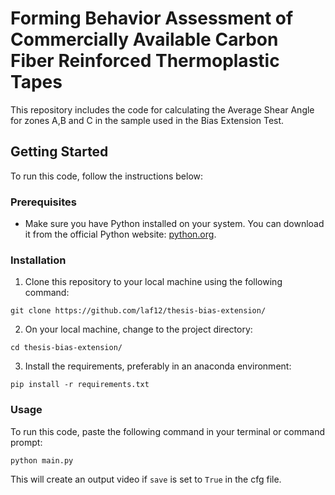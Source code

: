 # Forming Behavior Assessment of Commercially Available Carbon Fiber Reinforced Thermoplastic Tapes

This repository includes the code for calculating the Average Shear Angle for zones A,B and C in the sample used in the Bias Extension Test.

## Getting Started

To run this code, follow the instructions below:


### Prerequisites

- Make sure you have Python installed on your system. You can download it from the official Python website: [python.org](https://www.python.org/).

### Installation
1. Clone this repository to your local machine using the following command:
```
git clone https://github.com/laf12/thesis-bias-extension/
```
2. On your local machine, change to the project directory:
```
cd thesis-bias-extension/
```
3. Install the requirements, preferably in an anaconda environment:
```
pip install -r requirements.txt
```

### Usage

To run this code, paste the following command in your terminal or command prompt:
```
python main.py
```
This will create an output video if `save` is set to `True` in the cfg file.
